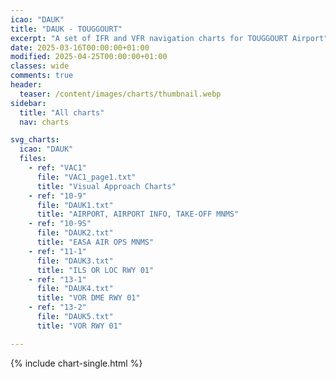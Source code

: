 ```yaml
---
icao: "DAUK"
title: "DAUK - TOUGGOURT"
excerpt: "A set of IFR and VFR navigation charts for TOUGGOURT Airport"
date: 2025-03-16T00:00:00+01:00
modified: 2025-04-25T00:00:00+01:00
classes: wide
comments: true
header:
  teaser: /content/images/charts/thumbnail.webp
sidebar:
  title: "All charts"
  nav: charts

svg_charts:
  icao: "DAUK"
  files:
    - ref: "VAC1"
      file: "VAC1_page1.txt"
      title: "Visual Approach Charts"
    - ref: "10-9"
      file: "DAUK1.txt"
      title: "AIRPORT, AIRPORT INFO, TAKE-OFF MNMS"
    - ref: "10-9S"
      file: "DAUK2.txt"
      title: "EASA AIR OPS MNMS"
    - ref: "11-1"
      file: "DAUK3.txt"
      title: "ILS OR LOC RWY 01"
    - ref: "13-1"
      file: "DAUK4.txt"
      title: "VOR DME RWY 01"
    - ref: "13-2"
      file: "DAUK5.txt"
      title: "VOR RWY 01"

---
```


{% include chart-single.html %}